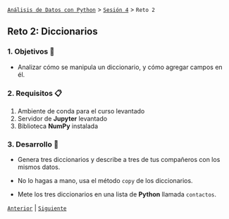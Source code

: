 [`Análisis de Datos con Python`](../../README.md) > [`Sesión 4`](../README.md) > `Reto 2`

## Reto 2: Diccionarios

### 1. Objetivos :dart:

- Analizar cómo se manipula un diccionario, y cómo agregar campos en él.

### 2. Requisitos :clipboard:

1. Ambiente de conda para el curso levantado
1. Servidor de __Jupyter__ levantado
1. Biblioteca __NumPy__ instalada

### 3. Desarrollo :rocket:

- Genera tres diccionarios y describe a tres de tus compañeros con los mismos datos.

- No lo hagas a mano, usa el método `copy` de los diccionarios.

- Mete los tres diccionarios en una lista de __Python__ llamada `contactos`.

[`Anterior`](../ejemplo01/README.md) | [`Siguiente`](../README.md#insarreglos-matrices-y-cubosins)
